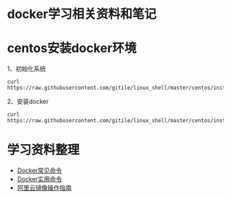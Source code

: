 # docker学习相关资料和笔记

# centos安装docker环境

1、初始化系统

``` powershell?linenums
curl https://raw.githubusercontent.com/gitile/linux_shell/master/centos/init_centos.sh|sh
```

2、安装docker

``` powershell?linenums
curl https://raw.githubusercontent.com/gitile/linux_shell/master/centos/install_docker.sh|sh
```

# 学习资料整理

- [Docker常见命令](https://github.com/gitile/docker-study/blob/master/docker/1.docker_command.md)
- [Docker实用命令](https://github.com/gitile/docker-study/blob/master/docker/2.docker_operation.md)
- [阿里云镜像操作指南](https://github.com/gitile/docker-study/blob/master/docker/3.aliyun_docker_operation.md)


